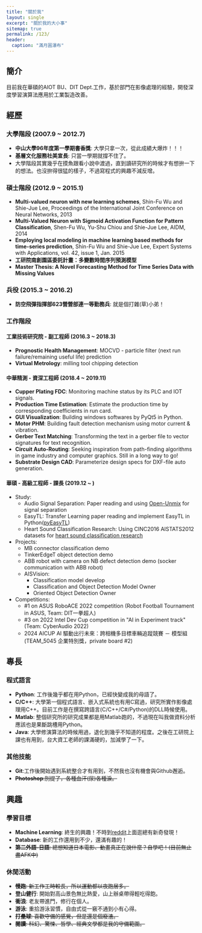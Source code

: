 ```yaml
---
title: "關於我"
layout: single
excerpt: "關於我的大小事"
sitemap: true
permalink: /123/
header:
  caption: "滿月圓瀑布"
---
```

## 簡介
目前我在華碩的AIOT BU、DIT Dept.工作，基於部門在影像處理的經驗，開發深度學習演算法應用於工業製造改善。


## 經歷
### 大學階段 (2007.9 ~ 2012.7)
- **中山大學96年度第一學期書香獎**: 大學只拿一次，從此成績大爆炸！！！
- **基層文化服務社美宣長**: 只當一學期就撐不住了。
- 大學階段其實幾乎在摸魚跟看小說中渡過，直到讀研究所的時候才有想拚一下的想法。也沒拚得很猛的樣子，不過寫程式的興趣不減反增。

### 碩士階段 (2012.9 ~ 2015.1)
- **Multi-valued neuron with new learning schemes**, Shin-Fu Wu and Shie-Jue Lee, Proceedings of the International Joint Conference on Neural Networks, 2013
- **Multi-Valued Neuron with Sigmoid Activation Function for Pattern Classification**, Shen-Fu Wu, Yu-Shu Chiou and Shie-Jue Lee, AIDM, 2014
- **Employing local modeling in machine learning based methods for time-series prediction**, Shin-Fu Wu and Shie-Jue Lee, Expert Systems with Applications, vol. 42, issue 1, Jan. 2015
- **工研院南創園區委託計畫：多變數時間序列預測模型**
- **Master Thesis: A Novel Forecasting Method for Time Series Data with Missing Values**

### 兵役 (2015.3 ~ 2016.2)
- **防空飛彈指揮部623營營部連一等勤務兵**: 就是個打雜(草)小弟！

### 工作階段
#### 工業技術研究院 - 副工程師 (2016.3 ~ 2018.3)
- **Prognostic Health Management**: MOCVD - particle filter (next run failure/remaining useful life) prediction
- **Virtual Metrology**: milling tool chipping detection

#### 中華精測 - 資深工程師 (2018.4 ~ 2019.11)
- **Cupper Plating FDC**: Monitoring machine status by its PLC and IOT signals.
- **Production Time Estimation**: Estimate the production time by corresponding coefficients in run card.
- **GUI Visualization**: Building windows softwares by PyQt5 in Python.
- **Motor PHM**: Building fault detection mechanism using motor current & vibration.
- **Gerber Text Matching**: Transforming the text in a gerber file to vector signatures for text recognition.
- **Circuit Auto-Routing**: Seeking inspiration from path-finding algorithms in game industry and computer graphics. Still in a long way to go!
- **Substrate Design CAD**: Parameterize design specs for DXF-file auto generation.

#### 華碩 - 高級工程師 - 課長 (2019.12 ~ )
- Study:
	- Audio Signal Separation: Paper reading and using [Open-Unmix](https://sigsep.github.io/open-unmix/) for signal separation
	- EasyTL: Transfer Learning paper reading and implement EasyTL in Python([pyEasyTL](https://github.com/KodeWorker/pyEasyTL))
	- Heart Sound Classification Research: Using CINC2016 AISTATS2012 datasets for [heart sound classification research](https://github.com/KodeWorker/HeartSound)
- Projects:
	- MB connector classification demo
	- TinkerEdgeT object detection demo
	- ABB robot with camera on NB defect detection demo (socker communication with ABB robot)
	- AISVision: 
		- Classification model develop
		- Classification and Object Detection Model Owner
		- Oriented Object Detection Owner
- Competitions:
	- #1 on ASUS RoboACE 2022 competition (Robot Football Tournament in ASUS, Team: DIT一拳超人)
	- #3 on 2022 Intel Dev Cup competition in "AI in Experiment track" (Team: CyberAudio 2022)
	- 2024 AICUP AI 驅動出行未來：跨相機多目標車輛追蹤競賽 － 模型組 (TEAM_5045 企業特別獎，private board #2)

## 專長
### 程式語言
- **Python**: 工作後幾乎都在用Python，已經快變成我的母語了。
- **C/C++**: 大學第一個程式語言、嵌入式系統也有用C寫過，研究所實作影像處理用C++。目前工作是在撰寫跨語言(C/C++/C#/Python)的DLL時候使用。
- **Matlab**: 整個研究所的研究成果都是用Matlab跑的，不過現在叫我做資料分析應該也是果斷跳槽用Python。
- **Java**: 大學修演算法的時候用過，退化到幾乎不知道的程度。之後在工研院上課也有用到，台大資工老師的課滿硬的，加減學了一下。

### 其他技能
- **Git**:工作後開始遇到系統整合才有用到，不然我也沒有機會與Github邂逅。
- ~~**Photoshop**:別提了，各種血汗(尿)各種淚。~~

## 興趣
### 學習目標
- **Machine Learning**: 終生的興趣！不時到[reddit](https://www.reddit.com/r/MachineLearning/)上面逛總有新奇發現！
- **Database**: 新的工作還用到不少，還滿有趣的！
- ~~**第二外語-日語**: 總想知道日本電影、動畫真正在說什麼？自學吧！(目前無止盡AFK中)~~

### 休閒活動
- ~~**慢跑**: 新工作工時較長，所以運動都以夜跑居多。~~
- **登山健行**: 開始對高山景色無比熱愛，山上辦桌帶得輕吃得飽。
- **衝浪**: 老友帶進門，修行在個人。
- **游泳**: 重拾游泳習慣，自由式從一竅不通到小有心得。
- ~~**打壘球**: 喜歡守備的感覺，但是還是個廢渣。~~
- ~~**閱讀**: 科幻、驚悚、哲學、經典文學都是我的守備範圍。~~
